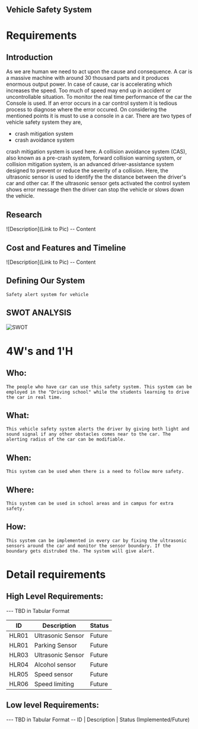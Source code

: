 ## Vehicle Safety System

# Requirements
## Introduction
   As we are human we need to act upon the cause and consequence. A car is a massive machine with around 30 thousand parts and it produces enormous output power. In case of cause, car is accelerating which increases the speed. Too much of speed may end up in accident or uncontrollable situation. To monitor the real time performance of the car the Console is used. If an error occurs in a car control system it is tedious process to diagnose where the error occured. On considering the mentioned points it is must to use a console in a car. There are two types of vehicle safety system they are, 
   * crash mitigation system
   * crash avoidance system
   
crash mitigation system is used here. A collision avoidance system (CAS), also known as a pre-crash system, forward collision warning system, or collision mitigation system, is an advanced driver-assistance system designed to prevent or reduce the severity of a collision. Here, the ultrasonic sensor is used to identify the the distance between the driver's car and other car. If the ultrasonic sensor gets activated the control system shows error message then the driver can stop the vehicle or slows down the vehicle. 

## Research
![Description](Link to Pic)
-- Content 
## Cost and Features and Timeline
![Description](Link to Pic)
-- Content 
## Defining Our System
    Safety alert system for vehicle
## SWOT ANALYSIS

![SWOT](https://user-images.githubusercontent.com/45603597/144420855-15dbfe10-8b10-471c-b70d-5cfa594ee6f1.png)

# 4W&#39;s and 1&#39;H

## Who:

    The people who have car can use this safety system. This system can be employed in the "Driving school" while the students learning to drive the car in real time. 

## What:

    This vehicle safety system alerts the driver by giving both light and sound signal if any other obstacles comes near to the car. The alerting radius of the car can be modifiable.

## When:

    This system can be used when there is a need to follow more safety.

## Where:

    This system can be used in school areas and in campus for extra safety.

## How:

    This system can be implemented in every car by fixing the ultrasonic sensors around the car and monitor the sensor boundary. If the boundary gets distrubed the. The system will give alert.

# Detail requirements
## High Level Requirements:
--- TBD in Tabular Format 

| ID    | Description                             | Status              | 
|-------|-----------------------------------------|---------------------|
| HLR01 | Ultrasonic Sensor                             |Future          |
| HLR01 |Parking Sensor                |Future          |
| HLR03 |Ultrasonic Sensor                             |Future          |
| HLR04 |Alcohol sensor                                     |Future          |
| HLR05 | Speed sensor                         |Future          |
| HLR06 | Speed limiting                                |Future          |


##  Low level Requirements:
--- TBD in Tabular Format 
-- ID | Description | Status (Implemented/Future)
